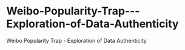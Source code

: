 # Weibo-Popularity-Trap---Exploration-of-Data-Authenticity
Weibo Popularity Trap - Exploration of Data Authenticity
